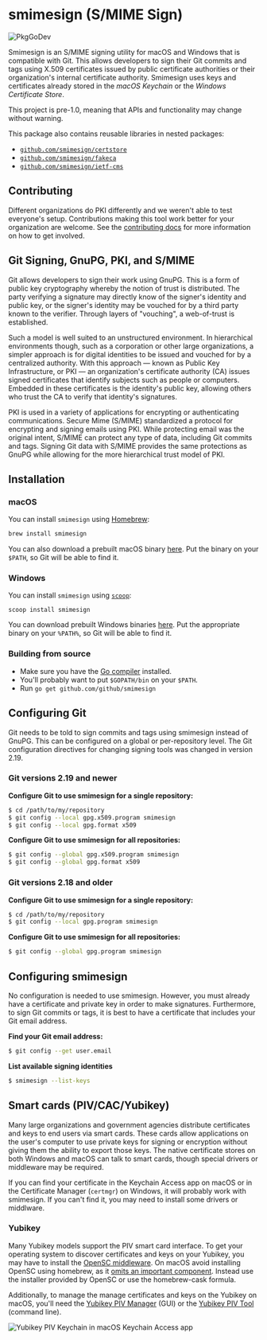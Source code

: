 # smimesign (S/MIME Sign)

![PkgGoDev](https://pkg.go.dev/badge/github.com/github/smimesign?utm_source=godoc)

Smimesign is an S/MIME signing utility for macOS and Windows that is compatible with Git. This allows developers to sign their Git commits and tags using X.509 certificates issued by public certificate authorities or their organization's internal certificate authority. Smimesign uses keys and certificates already stored in the _macOS Keychain_ or the _Windows Certificate Store_.

This project is pre-1.0, meaning that APIs and functionality may change without warning.

This package also contains reusable libraries in nested packages:

- [`github.com/smimesign/certstore`](./certstore)
- [`github.com/smimesign/fakeca`](./fakeca)
- [`github.com/smimesign/ietf-cms`](./ietf-cms)

## Contributing

Different organizations do PKI differently and we weren't able to test everyone's setup. Contributions making this tool work better for your organization are welcome. See the [contributing docs](CONTRIBUTING.md) for more information on how to get involved.

## Git Signing, GnuPG, PKI, and S/MIME

Git allows developers to sign their work using GnuPG. This is a form of public key cryptography whereby the notion of trust is distributed. The party verifying a signature may directly know of the signer's identity and public key, or the signer's identity may be vouched for by a third party known to the verifier. Through layers of "vouching", a web-of-trust is established.

Such a model is well suited to an unstructured environment. In hierarchical environments though, such as a corporation or other large organizations, a simpler approach is for digital identities to be issued and vouched for by a centralized authority. With this approach — known as Public Key Infrastructure, or PKI — an organization's certificate authority (CA) issues signed certificates that identify subjects such as people or computers. Embedded in these certificates is the identity's public key, allowing others who trust the CA to verify that identity's signatures.

PKI is used in a variety of applications for encrypting or authenticating communications. Secure Mime (S/MIME) standardized a protocol for encrypting and signing emails using PKI. While protecting email was the original intent, S/MIME can protect any type of data, including Git commits and tags. Signing Git data with S/MIME provides the same protections as GnuPG while allowing for the more hierarchical trust model of PKI.

## Installation

### macOS

You can install `smimesign` using [Homebrew](https://brew.sh/):

```bash
brew install smimesign
```

You can also download a prebuilt macOS binary [here](https://github.com/github/smimesign/releases/latest). Put the binary on your `$PATH`, so Git will be able to find it.

### Windows

You can install `smimesign` using [`scoop`](https://github.com/lukesampson/scoop):

```batch
scoop install smimesign
```

You can download prebuilt Windows binaries [here](https://github.com/github/smimesign/releases/latest). Put the appropriate binary on your `%PATH%`, so Git will be able to find it.

### Building from source

- Make sure you have the [Go compiler](https://golang.org/dl/) installed.
- You'll probably want to put `$GOPATH/bin` on your `$PATH`.
- Run `go get github.com/github/smimesign`

## Configuring Git

Git needs to be told to sign commits and tags using smimesign instead of GnuPG. This can be configured on a global or per-repository level. The Git configuration directives for changing signing tools was changed in version 2.19.

### Git versions 2.19 and newer

**Configure Git to use smimesign for a single repository:**

```bash
$ cd /path/to/my/repository
$ git config --local gpg.x509.program smimesign
$ git config --local gpg.format x509
```

**Configure Git to use smimesign for all repositories:**

```bash
$ git config --global gpg.x509.program smimesign
$ git config --global gpg.format x509
```

### Git versions 2.18 and older

**Configure Git to use smimesign for a single repository:**

```bash
$ cd /path/to/my/repository
$ git config --local gpg.program smimesign
```

**Configure Git to use smimesign for all repositories:**

```bash
$ git config --global gpg.program smimesign
```

## Configuring smimesign

No configuration is needed to use smimesign. However, you must already have a certificate and private key in order to make signatures. Furthermore, to sign Git commits or tags, it is best to have a certificate that includes your Git email address.

**Find your Git email address:**

```bash
$ git config --get user.email
```

**List available signing identities**

```bash
$ smimesign --list-keys
```

## Smart cards (PIV/CAC/Yubikey)

Many large organizations and government agencies distribute certificates and keys to end users via smart cards. These cards allow applications on the user's computer to use private keys for signing or encryption without giving them the ability to export those keys. The native certificate stores on both Windows and macOS can talk to smart cards, though special drivers or middleware may be required.

If you can find your certificate in the Keychain Access app on macOS or in the Certificate Manager (`certmgr`) on Windows, it will probably work with smimesign. If you can't find it, you may need to install some drivers or middlware.

### Yubikey

Many Yubikey models support the PIV smart card interface. To get your operating system to discover certificates and keys on your Yubikey, you may have to install the [OpenSC middleware](https://github.com/OpenSC/OpenSC/releases/latest). On macOS avoid installing OpenSC using homebrew, as it [omits an important component](https://discourse.brew.sh/t/opensc-formula-is-missing-the-opensc-tokend-component/1683/2). Instead use the installer provided by OpenSC or use the homebrew-cask formula.

Additionally, to manage the manage certificates and keys on the Yubikey on macOS, you'll need the [Yubikey PIV Manager](https://www.yubico.com/support/knowledge-base/categories/articles/smart-card-tools/) (GUI) or the [Yubikey PIV Tool](https://www.yubico.com/support/knowledge-base/categories/articles/smart-card-tools/) (command line).

![Yubikey PIV Keychain in macOS Keychain Access app](https://user-images.githubusercontent.com/248078/45328493-13705300-b511-11e8-97f4-1a04cf35cc6c.png)
